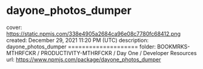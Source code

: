 # dayone_photos_dumper

cover: https://static.npmjs.com/338e4905a2684ca96e08c7780fc68412.png
created: December 29, 2021 11:20 PM (UTC)
description: dayone_photos_dumper ====================
folder: BOOKMRKS-MTHRFCKR / PRODUCTIVITY-MTHRFCKR / Day One / Developer Resources
url: https://www.npmjs.com/package/dayone_photos_dumper